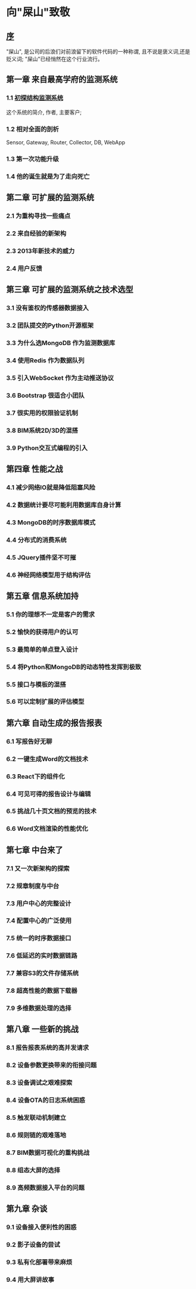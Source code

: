 # 向"屎山"致敬
## [序](./序.MD)
"屎山", 是公司的后浪们对前浪留下的软件代码的一种称谓, 且不说是褒义词,还是贬义词; "屎山"已经悄然在这个行业流行。
## 第一章 来自最高学府的监测系统
### 1.1 [初探结构监测系统](./来自最高学府的监测系统/初探结构监测系统.MD)
这个系统的简介, 作者, 主要客户; 
### 1.2 相对全面的剖析
Sensor, Gateway, Router, Collector, DB, WebApp
### 1.3 第一次功能升级
### 1.4 他的诞生就是为了走向死亡
## 第二章 可扩展的监测系统
### 2.1 为重构寻找一些痛点
### 2.2 来自经验的新架构
### 2.3 2013年新技术的威力
### 2.4 用户反馈
## 第三章 可扩展的监测系统之技术选型
### 3.1 没有鉴权的传感器数据接入
### 3.2 团队提交的Python开源框架
### 3.3 为什么选MongoDB 作为监测数据库
### 3.4 使用Redis 作为数据队列
### 3.5 引入WebSocket 作为主动推送协议
### 3.6 Bootstrap 很适合小团队
### 3.7 很实用的权限验证机制
### 3.8 BIM系统2D/3D的混搭
### 3.9 Python交互式编程的引入
## 第四章 性能之战
### 4.1 减少网络IO就是降低阻塞风险
### 4.2 数据统计要尽可能利用数据库自身计算
### 4.3 MongoDB的时序数据库模式
### 4.4 分布式的消费系统
### 4.5 JQuery插件坚不可摧
### 4.6 神经网络模型用于结构评估
## 第五章 信息系统加持
### 5.1 你的理想不一定是客户的需求
### 5.2 愉快的获得用户的认可
### 5.3 最简单的单点登入设计
### 5.4 将Python和MongoDB的动态特性发挥到极致
### 5.5 接口与模板的混搭
### 5.6 可以定制扩展的评估模型
## 第六章 自动生成的报告报表
### 6.1 写报告好无聊
### 6.2 一键生成Word的文档技术
### 6.3 React下的组件化
### 6.4 可见可得的报告设计与编辑
### 6.5 挑战几十页文档的预览的技术
### 6.6 Word文档渲染的性能优化
## 第七章 中台来了
### 7.1 又一次新架构的探索
### 7.2 规章制度与中台
### 7.3 用户中心的完整设计
### 7.4 配置中心的广泛使用
### 7.5 统一的时序数据接口
### 7.6 低延迟的实时数据链路
### 7.7 兼容S3的文件存储系统
### 7.8 超高性能的数据下载器
### 7.9 多维数据处理的选择
## 第八章 一些新的挑战
### 8.1 报告报表系统的高并发请求
### 8.2 设备参数更换带来的衔接问题
### 8.3 设备调试之艰难探索
### 8.4 设备OTA的日志系统困惑
### 8.5 触发联动机制建立
### 8.6 规则链的艰难落地
### 8.7 BIM数据可视化的重构挑战
### 8.8 组态大屏的选择
### 8.9 高频数据接入平台的问题
## 第九章 杂谈
### 9.1 设备接入便利性的困惑
### 9.2 影子设备的尝试
### 9.3 私有化部署带来麻烦
### 9.4 用大屏讲故事



